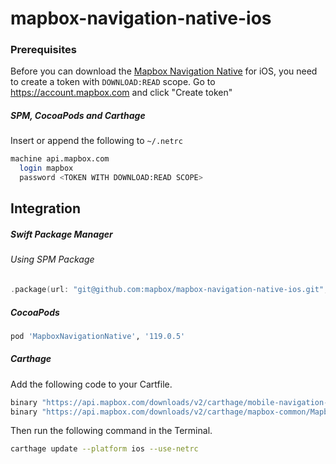 # mapbox-navigation-native-ios

### Prerequisites

Before you can download the [Mapbox Navigation Native](https://github.com/mapbox/mapbox-navigation-native) for iOS, you need to create a token with `DOWNLOAD:READ` scope.
Go to https://account.mapbox.com and click "Create token"

##### SPM, CocoaPods and Carthage
Insert or append the following to `~/.netrc`

```bash
machine api.mapbox.com
  login mapbox
  password <TOKEN WITH DOWNLOAD:READ SCOPE>
```

## Integration

##### Swift Package Manager

###### Using SPM Package

```swift
.package(url: "git@github.com:mapbox/mapbox-navigation-native-ios.git", from: "119.0.5"),
```

##### CocoaPods

```ruby
pod 'MapboxNavigationNative', '119.0.5'
```

##### Carthage

Add the following code to your Cartfile.

```bash
binary "https://api.mapbox.com/downloads/v2/carthage/mobile-navigation-native/MapboxNavigationNative.json" == 119.0.5
binary "https://api.mapbox.com/downloads/v2/carthage/mapbox-common/MapboxCommon-ios.json" == 23.1.0
```

Then run the following command in the Terminal.
```bash
carthage update --platform ios --use-netrc
```

